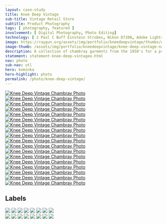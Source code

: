```yaml
---
layout: case-study
title: Knee Deep Vintage
sub-title: Vintage Retail Store
subtitle: Product Photography
tags: [ photography, featured ]
involvement: [ Digital Photography, Photo Editing]
technology: [ 2 Paul C Buff Einstein Strobes, Nikon D7200, Adobe Lightroom ]
image: https://raygun.org/assets/img/portfolio/kneedeepvintage/thumbs/osh-kosh-1-full-knee-deep-chambray-thumb.jpg
image-thumb: /assets/img/portfolio/kneedeepvintage/knee-deep-vintage-nav-2.png
description: A collection of chambray garments from the 1950's for a print catalogue archive and lot sale for Knee Deep Vintage. Detail photographs were taken of labels, collar designs, stiches, buttons, pockets, and deadstock labels for buyers. Garments were photographed folded as found to preserve their highest value.
statement: statement-knee-deep-vintageo.html
nav: photo
sub-nav: utl
hero: kominka
hero-highlight: photo
permalink: /photo/knee-deep-vintage/
---
```

<div class="container-fluid highlight kdv">
  <div class="container-fluid">
    <div class="row pt-5">
      <div class="col-md-6 col-sm-12" data-aos="fade-up" data-aos-once="true">
        <a href="/assets/img/portfolio/kneedeepvintage/mansize-1-full-knee-deep-chambray.jpg" class="glightboxGallery" data-glightbox="zoomable: true;"><img src="/assets/img/portfolio/kneedeepvintage/thumbs/mansize-1-full-knee-deep-chambray-thumb.jpg" alt="Knee Deep Vintage Chambray Photo" class="img-fluid cursor-zoom mb-4"></a>
      </div>
      <div class="col-md-6 col-sm-12" data-aos="fade-up" data-aos-once="true">
       <a href="/assets/img/portfolio/kneedeepvintage/hercules-red-sz-16-1-full-knee-deep-chambray.jpg" class="glightboxGallery" data-glightbox="zoomable: true;"><img src="/assets/img/portfolio/kneedeepvintage/thumbs/hercules-red-sz-16-1-full-knee-deep-chambray-thumb.jpg" alt="Knee Deep Vintage Chambray Photo" class="img-fluid cursor-zoom"></a>
      </div>
    </div>
    <div class="row mt-5">
      <div class="col-md-6 col-sm-12" data-aos="fade-up" data-aos-once="true">
        <a href="/assets/img/portfolio/kneedeepvintage/king-bee-1-full-knee-deep-chambray.jpg" class="glightboxGallery" data-glightbox="zoomable: true;"><img src="/assets/img/portfolio/kneedeepvintage/thumbs/king-bee-1-full-knee-deep-chambray-thumb.jpg" alt="Knee Deep Vintage Chambray Photo" class="img-fluid cursor-zoom mb-4"></a>
      </div>
      <div class="col-md-6 col-sm-12" data-aos="fade-up" data-aos-once="true">
       <a href="/assets/img/portfolio/kneedeepvintage/old-faithful-sz-15.5-1-full-knee-deep-chambray.jpg" class="glightboxGallery" data-glightbox="zoomable: true;"><img src="/assets/img/portfolio/kneedeepvintage/thumbs/old-faithful-sz-15.5-1-full-knee-deep-chambray-thumb.jpg" alt="Knee Deep Vintage Chambray Photo" class="img-fluid cursor-zoom"></a>
      </div>
    </div>
    <div class="row mt-5">
      <div class="col-md-6 col-sm-12" data-aos="fade-up" data-aos-once="true">
        <a href="/assets/img/portfolio/kneedeepvintage/hercules-green-1-full-knee-deep-chambray.jpg" class="glightboxGallery" data-glightbox="zoomable: true;"><img src="/assets/img/portfolio/kneedeepvintage/thumbs/hercules-green-1-full-knee-deep-chambray-thumb.jpg" alt="Knee Deep Vintage Chambray Photo" class="img-fluid cursor-zoom mb-4"></a>
      </div>
      <div class="col-md-6 col-sm-12" data-aos="fade-up" data-aos-once="true">
       <a href="/assets/img/portfolio/kneedeepvintage/parval-1-full-knee-deep-chambray.jpg" class="glightboxGallery" data-glightbox="zoomable: true;"><img src="/assets/img/portfolio/kneedeepvintage/thumbs/parval-1-full-knee-deep-chambray-thumb.jpg" alt="Knee Deep Vintage Chambray Photo" class="img-fluid cursor-zoom"></a>
      </div>
    </div>
    <div class="row mt-5">
      <div class="col-md-6 col-sm-12" data-aos="fade-up" data-aos-once="true">
        <a href="/assets/img/portfolio/kneedeepvintage/wtg-blue-1-full-knee-deep-chambray.jpg" class="glightboxGallery" data-glightbox="zoomable: true;"><img src="/assets/img/portfolio/kneedeepvintage/thumbs/wtg-blue-1-full-knee-deep-chambray-thumb.jpg" alt="Knee Deep Vintage Chambray Photo" class="img-fluid cursor-zoom mb-4"></a>
      </div>
      <div class="col-md-6 col-sm-12" data-aos="fade-up" data-aos-once="true">
       <a href="/assets/img/portfolio/kneedeepvintage/big-mac-red-1-full-knee-deep-chambray.jpg" class="glightboxGallery" data-glightbox="zoomable: true;"><img src="/assets/img/portfolio/kneedeepvintage/thumbs/big-mac-red-1-full-knee-deep-chambray-thumb.jpg" alt="Knee Deep Vintage Chambray Photo" class="img-fluid cursor-zoom"></a>
      </div>
    </div>
    <div class="row mt-5">
      <div class="col-md-6 col-sm-12" data-aos="fade-up" data-aos-once="true">
        <a href="/assets/img/portfolio/kneedeepvintage/osh-kosh-1-full-knee-deep-chambray.jpg" class="glightboxGallery" data-glightbox="zoomable: true;"><img src="/assets/img/portfolio/kneedeepvintage/thumbs/osh-kosh-1-full-knee-deep-chambray-thumb.jpg" alt="Knee Deep Vintage Chambray Photo" class="img-fluid cursor-zoom mb-4"></a>
      </div>
      <div class="col-md-6 col-sm-12" data-aos="fade-up" data-aos-once="true">
       <a href="/assets/img/portfolio/kneedeepvintage/powr-house-1-full-knee-deep-chambray.jpg" class="glightboxGallery" data-glightbox="zoomable: true;"><img src="/assets/img/portfolio/kneedeepvintage/thumbs/powr-house-1-full-knee-deep-chambray-thumb.jpg" alt="Knee Deep Vintage Chambray Photo" class="img-fluid cursor-zoom"></a>
      </div>
    </div>
    <div class="row mt-5">
      <div class="col-md-6 col-sm-12" data-aos="fade-up" data-aos-once="true">
        <a href="/assets/img/portfolio/kneedeepvintage/big-yank-1-full-knee-deep-chambray.jpg" class="glightboxGallery" data-glightbox="zoomable: true;"><img src="/assets/img/portfolio/kneedeepvintage/thumbs/big-yank-1-full-knee-deep-chambray-thumb.jpg" alt="Knee Deep Vintage Chambray Photo" class="img-fluid cursor-zoom mb-4"></a>
      </div>
      <div class="col-md-6 col-sm-12" data-aos="fade-up" data-aos-once="true">
       <a href="/assets/img/portfolio/kneedeepvintage/big-mac-white-1-full-knee-deep-chambray.jpg" class="glightboxGallery" data-glightbox="zoomable: true;"><img src="/assets/img/portfolio/kneedeepvintage/thumbs/big-mac-white-1-full-knee-deep-chambray-thumb.jpg" alt="Knee Deep Vintage Chambray Photo" class="img-fluid cursor-zoom"></a>
      </div>
    </div>
    <div class="row mt-5">
      <div class="col-md-6 col-sm-12" data-aos="fade-up" data-aos-once="true">
        <a href="/assets/img/portfolio/kneedeepvintage/whippet-1-full-knee-deep-chambray.jpg" class="glightboxGallery" data-glightbox="zoomable: true;"><img src="/assets/img/portfolio/kneedeepvintage/thumbs/whippet-1-full-knee-deep-chambray-thumb.jpg" alt="Knee Deep Vintage Chambray Photo" class="img-fluid cursor-zoom mb-4"></a>
      </div>
      <div class="col-md-6 col-sm-12" data-aos="fade-up" data-aos-once="true">
       <a href="/assets/img/portfolio/kneedeepvintage/casey-jones-1-full-knee-deep-chambray.jpg" class="glightboxGallery" data-glightbox="zoomable: true;"><img src="/assets/img/portfolio/kneedeepvintage/thumbs/casey-jones-1-full-knee-deep-chambray-thumb.jpg" alt="Knee Deep Vintage Chambray Photo" class="img-fluid cursor-zoom"></a>
      </div>
    </div>
    <div class="row mt-5">
      <div class="col-md-6 col-sm-12" data-aos="fade-up" data-aos-once="true">
        <a href="/assets/img/portfolio/kneedeepvintage/big-bill-sz-16-1-full-knee-deep-chambray.jpg" class="glightboxGallery" data-glightbox="zoomable: true;"><img src="/assets/img/portfolio/kneedeepvintage/thumbs/big-bill-sz-16-1-full-knee-deep-chambray-thumb.jpg" alt="Knee Deep Vintage Chambray Photo" class="img-fluid cursor-zoom mb-4"></a>
      </div>
      <div class="col-md-6 col-sm-12" data-aos="fade-up" data-aos-once="true">
       <a href="/assets/img/portfolio/kneedeepvintage/sears-green-1-full-knee-deep-chambray.jpg" class="glightboxGallery" data-glightbox="zoomable: true;"><img src="/assets/img/portfolio/kneedeepvintage/thumbs/sears-green-1-full-knee-deep-chambray-thumb.jpg" alt="Knee Deep Vintage Chambray Photo" class="img-fluid cursor-zoom"></a>
      </div>
    </div>
    <div class="row mt-5">
      <div class="col-md-6 col-sm-12" data-aos="fade-up" data-aos-once="true">
        <a href="/assets/img/portfolio/kneedeepvintage/hercules-red-sz-16.5-1-full-knee-deep-chambray.jpg" class="glightboxGallery" data-glightbox="zoomable: true;"><img src="/assets/img/portfolio/kneedeepvintage/thumbs/hercules-red-sz-16.5-1-full-knee-deep-chambray-thumb.jpg" alt="Knee Deep Vintage Chambray Photo" class="img-fluid cursor-zoom mb-4"></a>
      </div>
      <div class="col-md-6 col-sm-12" data-aos="fade-up" data-aos-once="true">
       <a href="/assets/img/portfolio/kneedeepvintage/old-faithful-sz-16.5-1-full-knee-deep-chambray.jpg" class="glightboxGallery" data-glightbox="zoomable: true;"><img src="/assets/img/portfolio/kneedeepvintage/thumbs/old-faithful-sz-16.5-1-full-knee-deep-chambray-thumb.jpg" alt="Knee Deep Vintage Chambray Photo" class="img-fluid cursor-zoom"></a>
      </div>
    </div>
    <div class="container">
      <div class="row my-5" data-aos="fade-up" data-aos-once="true">
        <div class="col">
        <h2>Labels</h2>
        </div>
      </div>
      <div class="row py-5" data-aos="fade-up" data-aos-once="true">
        <div class="col-6">
          <img src="/assets/img/portfolio/kneedeepvintage/thumbs/mansize-2-label-knee-deep-chambray-thumb.jpg" class="img-fluid pb-4">
          <img src="/assets/img/portfolio/kneedeepvintage/thumbs/king-bee-2-label-knee-deep-chambray-thumb.jpg" class="img-fluid pb-4">
          <img src="/assets/img/portfolio/kneedeepvintage/thumbs/powr-house-2-label-knee-deep-chambray-thumb.jpg" class="img-fluid pb-4">
          <img src="/assets/img/portfolio/kneedeepvintage/thumbs/whippet-2-label-knee-deep-chambray-thumb.jpg" class="img-fluid pb-4">
          <img src="/assets/img/portfolio/kneedeepvintage/thumbs/hercules-red-sz-16.5-2-label-knee-deep-chambray-thumb.jpg" class="img-fluid pb-4">
          <img src="/assets/img/portfolio/kneedeepvintage/thumbs/big-mac-red-2-label-knee-deep-chambray-thumb.jpg" class="img-fluid pb-4">
          <img src="/assets/img/portfolio/kneedeepvintage/thumbs/casey-jones-2-label-knee-deep-chambray-thumb.jpg" class="img-fluid pb-4">
          <img src="/assets/img/portfolio/kneedeepvintage/thumbs/old-faithful-sz-16.5-2-label-knee-deep-chambray-thumb.jpg" class="img-fluid pb-4">
        </div>
        <div class="col-6">
          <img src="/assets/img/portfolio/kneedeepvintage/thumbs/hercules-green-2-label-knee-deep-chambray-thumb.jpg" class="img-fluid pb-4">
          <img src="/assets/img/portfolio/kneedeepvintage/thumbs/wtg-blue-2-label-knee-deep-chambray-thumb.jpg" class="img-fluid pb-4">
          <img src="/assets/img/portfolio/kneedeepvintage/thumbs/big-yank-2-label-knee-deep-chambray-thumb.jpg" class="img-fluid pb-4">
          <img src="/assets/img/portfolio/kneedeepvintage/thumbs/big-bill-sz-15.5-2-label-knee-deep-chambray-thumb.jpg" class="img-fluid pb-4">
          <img src="/assets/img/portfolio/kneedeepvintage/thumbs/old-faithful-sz-15.5-2-label-knee-deep-chambray-thumb.jpg" class="img-fluid pb-4">
          <img src="/assets/img/portfolio/kneedeepvintage/thumbs/osh-kosh-2-label-knee-deep-chambray-thumb.jpg" class="img-fluid pb-4">
          <img src="/assets/img/portfolio/kneedeepvintage/thumbs/sears-green-2-label-knee-deep-chambray-thumb.jpg" class="img-fluid pb-4">
          <img src="/assets/img/portfolio/kneedeepvintage/thumbs/parval-2-label-knee-deep-chambray-thumb.jpg" class="img-fluid pb-4">
        </div>
      </div>
    </div>
  </div>
</div>